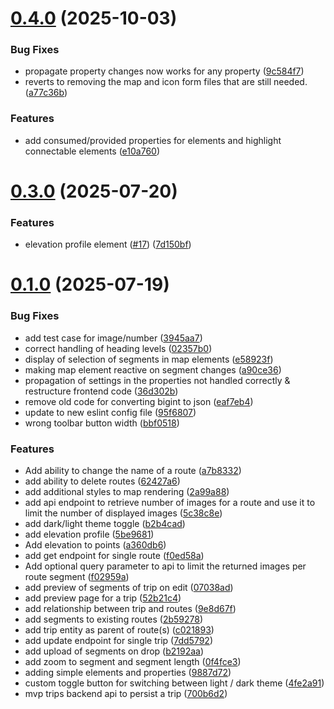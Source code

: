 # [0.4.0](https://github.com/gilengel/trail/compare/v0.3.0...v0.4.0) (2025-10-03)


### Bug Fixes

* propagate property changes now works for any property ([9c584f7](https://github.com/gilengel/trail/commit/9c584f78092f4baed4e1fa66617702b3adef10c9))
* reverts to removing the map and icon form files that are still needed. ([a77c36b](https://github.com/gilengel/trail/commit/a77c36b3806bc36766525d1398b2e212cfe939cf))


### Features

* add consumed/provided properties for elements and highlight connectable elements ([e10a760](https://github.com/gilengel/trail/commit/e10a760e20f80af9e2e6623ed8d13e8f37d8e8fc))



# [0.3.0](https://github.com/gilengel/trail/compare/v0.1.0...v0.3.0) (2025-07-20)


### Features

* elevation profile element ([#17](https://github.com/gilengel/trail/issues/17)) ([7d150bf](https://github.com/gilengel/trail/commit/7d150bf1a2e4b381bd33f4aae3a388d64d9a4e75))



# [0.1.0](https://github.com/gilengel/trail/compare/a360db68ea5441d75c5bccd9b5446744eda4bf87...v0.1.0) (2025-07-19)


### Bug Fixes

* add test case for image/number ([3945aa7](https://github.com/gilengel/trail/commit/3945aa79574a35a9f4969c8c456c67ec4b90be1a))
* correct handling of heading levels ([02357b0](https://github.com/gilengel/trail/commit/02357b02df12c5b9e453cefdae0a4dea491e61c9))
* display of selection of segments in map elements ([e58923f](https://github.com/gilengel/trail/commit/e58923ff26d624d020ea39088f252a9ed96db855))
* making map element reactive on segment changes ([a90ce36](https://github.com/gilengel/trail/commit/a90ce36cc1a237db09ec0dbed1c93d919a67160c))
* propagation of settings in the properties not handled correctly & restructure frontend code ([36d302b](https://github.com/gilengel/trail/commit/36d302b9578dedc58cce06077d90b2b0d6442569))
* remove old code for converting bigint to json ([eaf7eb4](https://github.com/gilengel/trail/commit/eaf7eb42b12b03f9ccf416279012031278062672))
* update to new eslint config file ([95f6807](https://github.com/gilengel/trail/commit/95f6807cd54d8c7c6817457a305895cd1c456726))
* wrong toolbar button width ([bbf0518](https://github.com/gilengel/trail/commit/bbf05184353440921781d1404c4d68266dd78433))


### Features

* Add ability to change the name of a route ([a7b8332](https://github.com/gilengel/trail/commit/a7b8332183a19b5c439895fad80319607bb610b6))
* add ability to delete routes ([62427a6](https://github.com/gilengel/trail/commit/62427a6a233e5e5a8b6bbb27d1287b81944cd234))
* add additional styles to map rendering ([2a99a88](https://github.com/gilengel/trail/commit/2a99a88dd0ccf8adac30b98540caf4b257b8e370))
* add api endpoint to retrieve number of images for a route and use it to limit the number of displayed images ([5c38c8e](https://github.com/gilengel/trail/commit/5c38c8e492864b62ca9d90a1f71180e91a4192f6))
* add dark/light theme toggle ([b2b4cad](https://github.com/gilengel/trail/commit/b2b4caddf7830de60dc6bec17b821b3f7c49bd73))
* add elevation profile ([5be9681](https://github.com/gilengel/trail/commit/5be9681a447922c88e19c1ebb3a066c90ff1f126))
* Add elevation to points ([a360db6](https://github.com/gilengel/trail/commit/a360db68ea5441d75c5bccd9b5446744eda4bf87))
* add get endpoint for single route ([f0ed58a](https://github.com/gilengel/trail/commit/f0ed58a79d084ed194141632dd80e58d3e2c6e6e))
* Add optional query parameter to api to limit the returned images per route segment ([f02959a](https://github.com/gilengel/trail/commit/f02959adcc3aaddf4c8ad478c5596aa297113bcf))
* add preview of segments of trip on edit ([07038ad](https://github.com/gilengel/trail/commit/07038ada2890f9d0fca17a18eb0b30efff62efc6))
* add preview page for a trip ([52b21c4](https://github.com/gilengel/trail/commit/52b21c4d19448b8c788ef46f21b7ae1e8a574332))
* add relationship between trip and routes ([9e8d67f](https://github.com/gilengel/trail/commit/9e8d67f9655542cf9a63da3a78fa66a2f1b2c5b4))
* add segments to existing routes ([2b59278](https://github.com/gilengel/trail/commit/2b59278a5beaf5931eef730e7e671e42029e560a))
* add trip entity as parent of route(s) ([c021893](https://github.com/gilengel/trail/commit/c02189397b743b0d10ba8e7a3c190c45420c8f1e))
* add update endpoint for single trip ([7dd5792](https://github.com/gilengel/trail/commit/7dd5792e4293c5242d4ea450134cc147f4b71df5))
* add upload of segments on drop ([b2192aa](https://github.com/gilengel/trail/commit/b2192aa013f0f75171e621a9a68930959a035009))
* add zoom to segment and segment length ([0f4fce3](https://github.com/gilengel/trail/commit/0f4fce3720ddfbc6c08a137ad8392f97c628631c))
* adding simple elements and properties ([9887d72](https://github.com/gilengel/trail/commit/9887d72bb023f00d9206d6fdfa88841bd1f348d8))
* custom toggle button for switching between light / dark theme ([4fe2a91](https://github.com/gilengel/trail/commit/4fe2a914d2e9565f14f97929427c4597d2ea0093))
* mvp trips backend api to persist a trip ([700b6d2](https://github.com/gilengel/trail/commit/700b6d2231d3c31c914b219ac0ca30bc4961a6c0))



